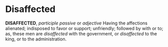 # Disaffected

**DISAFFECTED**, _participle passive_ or _adjective_ Having the affections alienated; indisposed to favor or support; unfriendly; followed by with or to; as, these men are _disaffected_ with the government, or _disaffected_ to the king, or to the administration.